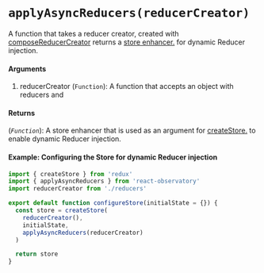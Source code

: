 # `applyAsyncReducers(reducerCreator)`

A function that takes a reducer creator, created with [composeReducerCreator](/docs/API-Reference/composeReducerCreator.md) returns a [store enhancer.](https://redux.js.org/glossary#store-enhancer) for dynamic Reducer injection.

#### Arguments

1. reducerCreator (`Function`): A function that accepts an object with reducers and 

#### Returns

(*`Function`*): A store enhancer that is used as an argument for [createStore.](https://redux.js.org/api-reference/createstore) to enable dynamic Reducer injection.

#### Example: Configuring the Store for dynamic Reducer injection

```js
import { createStore } from 'redux'
import { applyAsyncReducers } from 'react-observatory'
import reducerCreator from './reducers'

export default function configureStore(initialState = {}) {
  const store = createStore(
    reducerCreator(),
    initialState,
    applyAsyncReducers(reducerCreator)
  )

  return store
}
```
